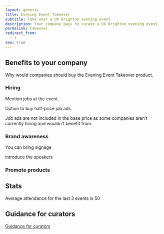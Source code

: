 ```yaml
---
layout: generic
title: Evening Event Takeover
subtitle: Take over a UX Brighton evening event
description: Your company pays to curate a UX Brighton evening event.
permalink: takeover
redirect_from:
  - t
seo: true
---
```

## Benefits to your company

Why would companies should buy the Evening Event Takeover product.

### Hiring

Mention jobs at the event.

Option to buy half-price job ads.

Job ads are not included in the base price as some companies aren’t currently hiring and wouldn’t benefit from.

### Brand awareness

You can bring signage

introduce the speakers

### Promote products

## Stats

Average attendance for the last 3 events is 50

## Guidance for curators

[G﻿uidance for curators](curate)